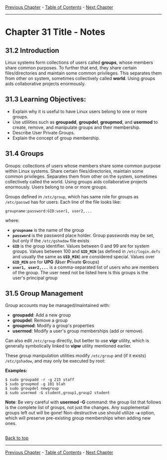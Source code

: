 [Previous Chapter](../Ch30-uam/notes_Ch30.md) - [Table of Contents](../README.md#table-of-contents) - [Next Chapter](../Ch32-fpo/notes_Ch32.md)

---

# Chapter 31 Title - Notes

## 31.2 Introduction
Linux systems form collections of users called **groups**, whose members share common purposes. To further that end, they share certain files/directories and maintain some common privileges. This separates them from other on system, sometimes collectively called **world**. Using groups aids collaborative projects enormously.

## 31.3 Learning Objectives:
- Explain why it is useful to have Linux users belong to one or more groups.
- Use utlilities such as **groupadd**, **groupdel**, **groupmod**, and **usermod** to create, remove, and manipulate groups and their membership.
- Describe User Private Groups.
- Explain the concept of group membership.


## 31.4 Groups
Groups: collections of users whose members share some common purpose within Linux systems. Share certain files/directories, maintain some common privileges. Separates them from other on the system, sometimes collectively called the world. Using groups aids collaborative projects enormously. Users belong to one or more groups.

Groups defined in `/etc/group`, which has same role for groups as `/etc/passwd` has for users. Each line of the file looks like:
```shell
groupname:password:GID:user1, user2,...
```
where:
- **`groupname`** is the name of the group
- **`password`** is the password place holder. Group passwords may be set, but only if the `/etc/gshadow` file exists
- **`GID`** is the group identifier. Values between 0 and 99 are for system groups. Values between 100 and **`GID_MIN`** (as defined in `/etc/login.defs` and usually the same as **`UID_MIN`**) are considered special. Values over **`GID_MIN`** are for **UPG** (<strong>U</strong>ser <strong>P</strong>rivate <strong>G</strong>roups)
- **`user1, user2,...`** is a comma-separated list of users who are members of the group. The user need not be listed here is this groups is the user's principal group


## 31.5 Group Management
Group accounts may be managed/maintained with:
- **groupadd**: Add a new group
- **groupdel**: Remove a group
- **groupmod**: Modify a group's properties
- **usermod**: Modify a user's group memberships (add or remove).

Can also edit `/etc/group` directly, but better to use **vigr** utility, which is generally symbolically linked to **vipw** utility mentioned earlier.

These group manipulation utilities modify `/etc/group` and (if it exists) `/etc/gshadow`, and may only be executed by root:

**Examples:**
```shell
$ sudo groupadd -r -g 215 staff
$ sudo groupmod -g 101 blah
$ sudo groupdel newgroup
$ sudo usermod -G student,group1,group2 student
```
**Note**: Be very careful with **usermod -G** command: the group list that follows is the complete list of groups, not just the changes. Any supplementail groups left out will be gone! Non-destructive use should utilize **`-a`** option, which will preserve pre-existing group memberships when adding new ones.



##

[Back to top](#)

---

[Previous Chapter](../Ch30-uam/notes_Ch30.md) - [Table of Contents](../README.md#table-of-contents) - [Next Chapter](../Ch32-fpo/notes_Ch32.md)
